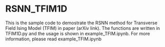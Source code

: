 # RSNN_TFIM1D

This is the sample code to demostrate the RSNN method for Transverse Field Ising Model (TFIM) in paper (arXiv link).
The functions are written in TFIM1D.py and the usage is shown in example_TFIM.ipynb. For more information, please read example_TFIM.ipynb

